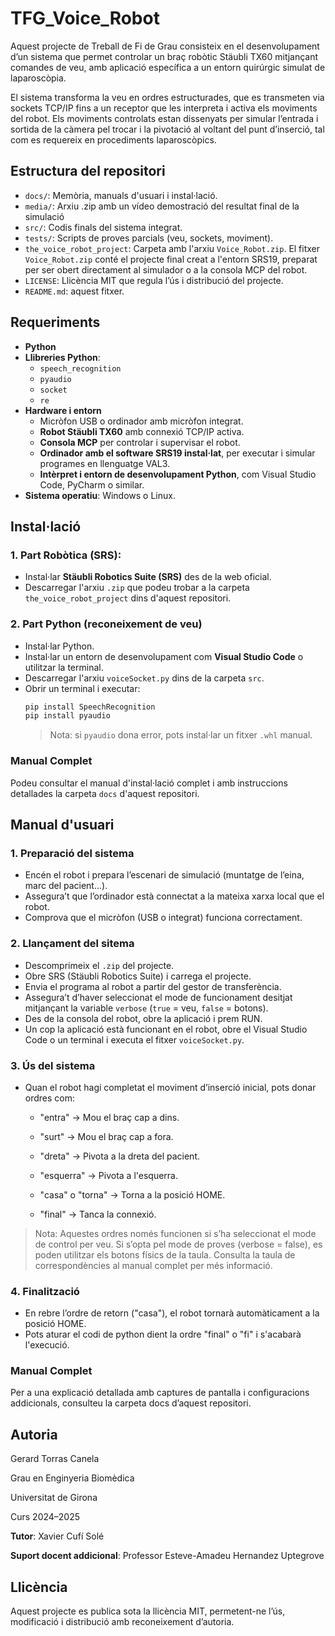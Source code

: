 # TFG_Voice_Robot
Aquest projecte de Treball de Fi de Grau consisteix en el desenvolupament d’un sistema que permet controlar un braç robòtic Stäubli TX60 mitjançant comandes de veu, amb aplicació específica a un entorn quirúrgic simulat de laparoscòpia.

El sistema transforma la veu en ordres estructurades, que es transmeten via sockets TCP/IP fins a un receptor que les interpreta i activa els moviments del robot. Els moviments controlats estan dissenyats per simular l’entrada i sortida de la càmera pel trocar i la pivotació al voltant del punt d’inserció, tal com es requereix en procediments laparoscòpics.

## Estructura del repositori
- `docs/`: Memòria, manuals d'usuari i instal·lació.
- `media/`: Arxiu .zip amb un vídeo demostració del resultat final de la simulació
- `src/`: Codis finals del sistema integrat.
- `tests/`: Scripts de proves parcials (veu, sockets, moviment).
- `the_voice_robot_project`: Carpeta amb l'arxiu `Voice_Robot.zip`. El fitxer `Voice_Robot.zip` conté el projecte final creat a l'entorn SRS19, preparat per ser obert directament al simulador o a la consola MCP del robot.
- `LICENSE`: Llicència MIT que regula l’ús i distribució del projecte.
- `README.md`: aquest fitxer.



## Requeriments
- **Python**
- **Llibreries Python**:
  - `speech_recognition`
  - `pyaudio`
  - `socket`
  - `re`
- **Hardware i entorn**
  - Micròfon USB o ordinador amb micròfon integrat.
  - **Robot Stäubli TX60** amb connexió TCP/IP activa.
  - **Consola MCP** per controlar i supervisar el robot.
  - **Ordinador amb el software SRS19 instal·lat**, per executar i simular programes en llenguatge VAL3.
  - **Intèrpret i entorn de desenvolupament Python**, com Visual Studio Code, PyCharm o similar.
- **Sistema operatiu**: Windows o Linux.


## Instal·lació
### 1. Part Robòtica (SRS):
- Instal·lar **Stäubli Robotics Suite (SRS)** des de la web oficial.
- Descarregar l'arxiu `.zip` que podeu trobar a la carpeta `the_voice_robot_project` dins d'aquest repositori.
  
### 2. Part Python (reconeixement de veu)
- Instal·lar Python.
- Instal·lar un entorn de desenvolupament com **Visual Studio Code** o utilitzar la terminal.
- Descarregar l'arxiu `voiceSocket.py` dins de la carpeta `src`.
- Obrir un terminal i executar:
    ```bash
    pip install SpeechRecognition
    pip install pyaudio
    ```
  > Nota: si `pyaudio` dona error, pots instal·lar un fitxer `.whl` manual.

### Manual Complet
Podeu consultar el manual d'instal·lació complet i amb instruccions detallades la carpeta `docs` d'aquest repositori.

## Manual d'usuari
### 1. Preparació del sistema
- Encén el robot i prepara l’escenari de simulació (muntatge de l’eina, marc del pacient...).
- Assegura’t que l’ordinador està connectat a la mateixa xarxa local que el robot.
- Comprova que el micròfon (USB o integrat) funciona correctament.

### 2. Llançament del sitema 
- Descomprimeix el `.zip` del projecte.
- Obre SRS (Stäubli Robotics Suite) i carrega el projecte.
- Envia el programa al robot a partir del gestor de transferència.
- Assegura’t d’haver seleccionat el mode de funcionament desitjat mitjançant la variable `verbose` (`true` = veu, `false` = botons).
- Des de la consola del robot, obre la aplicació i prem RUN.
- Un cop la aplicació està funcionant en el robot, obre el Visual Studio Code o un terminal i executa el fitxer `voiceSocket.py`.

### 3. Ús del sistema
- Quan el robot hagi completat el moviment d’inserció inicial, pots donar ordres com:
  - "entra" → Mou el braç cap a dins.

  - "surt" → Mou el braç cap a fora.

  - "dreta" → Pivota a la dreta del pacient.

  - "esquerra" → Pivota a l'esquerra.

  - "casa" o "torna" → Torna a la posició HOME.

  - "final" → Tanca la connexió.
  
> Nota: Aquestes ordres només funcionen si s’ha seleccionat el mode de control per veu.
> Si s’opta pel mode de proves (verbose = false), es poden utilitzar els botons físics de la taula. Consulta la taula de correspondències al manual complet per més informació.

### 4. Finalització
- En rebre l’ordre de retorn ("casa"), el robot tornarà automàticament a la posició HOME.
- Pots aturar el codi de python dient la ordre "final" o "fi" i s'acabarà l'execució.

### Manual Complet
Per a una explicació detallada amb captures de pantalla i configuracions addicionals, consulteu la carpeta docs d’aquest repositori.


## Autoria
Gerard Torras Canela

Grau en Enginyeria Biomèdica

Universitat de Girona

Curs 2024–2025

**Tutor**: Xavier Cufí Solé

**Suport docent addicional**: Professor Esteve-Amadeu Hernandez Uptegrove


## Llicència
Aquest projecte es publica sota la llicència MIT, permetent-ne l’ús, modificació i distribució amb reconeixement d’autoria.
